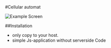 #Cellular automat

![Example Screen](http://code.falk-m.de/git_images/automat.png)

##Installation
- only copy to your host.
- simple Js-application without serverside Code